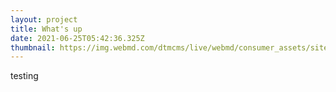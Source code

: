 ```yaml
---
layout: project
title: What's up
date: 2021-06-25T05:42:36.325Z
thumbnail: https://img.webmd.com/dtmcms/live/webmd/consumer_assets/site_images/article_thumbnails/other/dog_cool_summer_slideshow/1800x1200_dog_cool_summer_other.jpg
---
```

testing